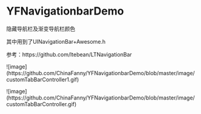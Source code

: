 # YFNavigationbarDemo
<P>
隐藏导航栏及渐变导航栏颜色
</P>
<P>
其中用到了UINavigationBar+Awesome.h
</P>
<P>
参考：https://github.com/ltebean/LTNavigationBar
</P>
<P>
![image](https://github.com/ChinaFanny/YFNavigationbarDemo/blob/master/image/customTabBarController1.gif)
</P>
![image](https://github.com/ChinaFanny/YFNavigationbarDemo/blob/master/image/customTabBarController.gif)
